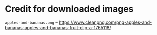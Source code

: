 # Credit for downloaded images

`apples-and-bananas.png` – https://www.cleanpng.com/png-apples-and-bananas-apples-and-bananas-fruit-clip-a-1765118/
